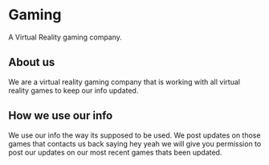 # Gaming
A Virtual Reality gaming company.
## About us
We are a virtual reality gaming company that is working with all virtual reality games to keep our info updated.
## How we use our info
We use our info the way its supposed to be used. We post updates on those games that contacts us back saying hey yeah we will give you permission to post our updates on our most recent games thats been updated.
